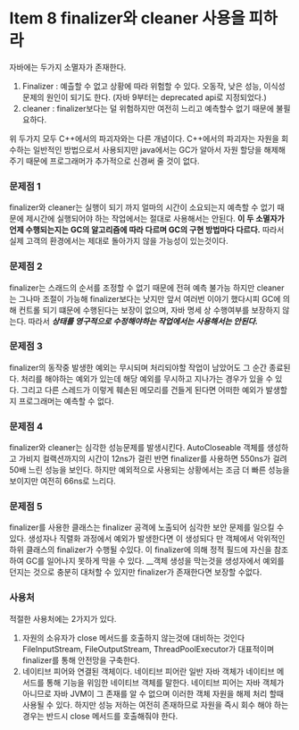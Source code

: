 # Item 8 finalizer와 cleaner 사용을 피하라

자바에는 두가지 소멸자가 존재한다.

1. Finalizer : 예츨할 수 없고 상황에 따라 위험할 수 있다. 오동작, 낮은 성능, 이식성 문제의 원인이 되기도 한다. (자바 9부터는 deprecated api로 지정되었다.)
2. cleaner : finalizer보다는 덜 위험하지만 여전히 느리고 예측할수 없기 때문에 불필요하다.

위 두가지 모두 C++에서의 파괴자와는 다른 개념이다. C++에서의 파괴자는 자원을 회수하는 일반적인 방법으로서 사용되지만 java에서는 GC가 알아서 자원 할당을 해제해주기 때문에 프로그래머가 추가적으로 신경써 줄 것이 없다.



### 문제점 1

finalizer와 cleaner는 실행이 되기 까지 얼마의 시간이 소요되는지 예측할 수 없기 때문에 제시간에 실행되어야 하는 작업에서는 절대로 사용해서는 안된다. __이 두 소멸자가 언제 수행되는지는 GC의 알고리즘에 따라 다르며 GC의 구현 방법마다 다르다.__ 따라서 실제 고객의 환경에서는 제대로 돌아가지 않을 가능성이 있는것이다.



### 문제점 2

finalizer는 스래드의 순서를 조정할 수 없기 때문에 전혀 예측 불가능 하지만 cleaner는 그나마 조절이 가능해 finalizer보다는 낫지만 앞서 여러번 이야기 했다시피 GC에 의해 컨트롤 되기 떄문에 수행된다는 보장이 없으며, 자바 명세 상 수행여부를 보장하지 않는다. 따라서 *__상태를 영구적으로 수정해야하는 작업에서는 사용해서는 안된다.__*



### 문제점 3

finalizer의 동작중 발생한 예외는 무시되며 처리되야할 작업이 남았어도 그 순간 종료된다. 처리를 해야하는 예외가 있는데 해당 예외를 무시하고 지나가는 경우가 있을 수 있다. 그리고 다른 스레드가 이렇게 훼손된 메모리를 건들게 된다면 어떠한 예외가 발생할지 프로그래머는 예측할 수 없다.



### 문제점 4

finalizer와 cleaner는 심각한 성능문제를 발생시킨다. AutoCloseable 객체를 생성하고 가비지 컬랙션까지의 시간이 12ns가 걸린 반면 finalizer를 사용하면 550ns가 걸려 50배 느린 성능을 보인다. 하지만 예외적으로 사용되는 상황에서는 조금 더 빠른 성능을 보이지만 여전히 66ns로 느리다.



### 문제점 5

finalizer를 사용한 클래스는 finalizer 공격에 노출되어 심각한 보안 문제를 일으킬 수 있다. 생성자나 직렬화 과정에서 예외가 발생한다면 이 생성되다 만 객체에서 악위적인 하위 클래스의 finalizer가 수행될 수있다. 이 finalizer에 의해 정적 필드에 자신을 참조하여 GC를 일어나지 못하게 막을 수 있다. __객체 생성을 막는것을 생성자에서 예외를 던지는 것으로 충분히 대처할 수 있지만 finalizer가 존재한다면 보장할 수없다.



### 사용처

적절한 사용처에는 2가지가 있다. 

1. 자원의 소유자가 close 메서드를 호출하지 않는것에 대비하는 것인다 FileInputStream, FileOutputStream, ThreadPoolExecutor가 대표적이며 finalizer를 통해 안전망을 구축한다.
2. 네이티브 피어와 연결된 객체이다. 네이티브 피어란 일반 자바 객체가 네이티브 메서드를 통해 기능을 위임한 네이티브 객체를 말한다. 네이티브 피어는 자바 객체가 아니므로 자바 JVM이 그 존재를 알 수 없으며 이러한 객체 자원을 해제 처리 할때 사용될 수 있다. 하지만 성능 저하는 여전히 존재하므로 자원을 즉시 회수 해야 하는 경우는 반드시 close 메서드를 호출해줘야 한다.







